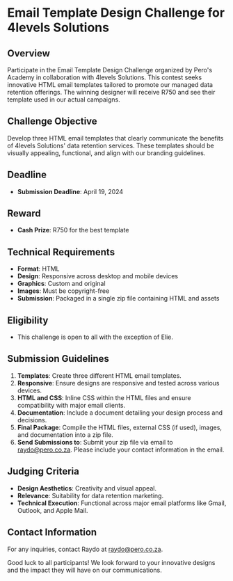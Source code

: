 # Email Template Design Challenge for 4levels Solutions

## Overview
Participate in the Email Template Design Challenge organized by Pero's Academy in collaboration with 4levels Solutions. This contest seeks innovative HTML email templates tailored to promote our managed data retention offerings. The winning designer will receive R750 and see their template used in our actual campaigns.

## Challenge Objective
Develop three HTML email templates that clearly communicate the benefits of 4levels Solutions' data retention services. These templates should be visually appealing, functional, and align with our branding guidelines.

## Deadline
- **Submission Deadline**: April 19, 2024

## Reward
- **Cash Prize**: R750 for the best template

## Technical Requirements
- **Format**: HTML
- **Design**: Responsive across desktop and mobile devices
- **Graphics**: Custom and original
- **Images**: Must be copyright-free
- **Submission**: Packaged in a single zip file containing HTML and assets

## Eligibility
- This challenge is open to all with the exception of Elie.

## Submission Guidelines
1. **Templates**: Create three different HTML email templates.
2. **Responsive**: Ensure designs are responsive and tested across various devices.
3. **HTML and CSS**: Inline CSS within the HTML files and ensure compatibility with major email clients.
4. **Documentation**: Include a document detailing your design process and decisions.
5. **Final Package**: Compile the HTML files, external CSS (if used), images, and documentation into a zip file.
6. **Send Submissions to**: Submit your zip file via email to raydo@pero.co.za. Please include your contact information in the email.

## Judging Criteria
- **Design Aesthetics**: Creativity and visual appeal.
- **Relevance**: Suitability for data retention marketing.
- **Technical Execution**: Functional across major email platforms like Gmail, Outlook, and Apple Mail.

## Contact Information
For any inquiries, contact Raydo at [raydo@pero.co.za](mailto:raydo@pero.co.za).

Good luck to all participants! We look forward to your innovative designs and the impact they will have on our communications.